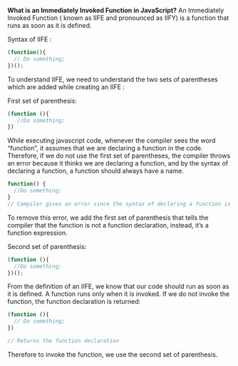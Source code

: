 
**What is an Immediately Invoked Function in JavaScript?**
An Immediately Invoked Function ( known as IIFE and pronounced as IIFY) is a function that runs as soon as it is defined.

Syntax of IIFE :
```js
(function(){ 
  // Do something;
})();
```
To understand IIFE, we need to understand the two sets of parentheses which are added while creating an IIFE :

First set of parenthesis:
```js
(function (){
   //Do something;
})
```
While executing javascript code, whenever the compiler sees the word “function”, it assumes that we are declaring a function in the code. Therefore, if we do not use the first set of parentheses, the compiler throws an error because it thinks we are declaring a function, and by the syntax of declaring a function, a function should always have a name.
```js
function() {
  //Do something;
}
// Compiler gives an error since the syntax of declaring a function is wrong in the code above.
```
To remove this error, we add the first set of parenthesis that tells the compiler that the function is not a function declaration, instead, it’s a function expression.

Second set of parenthesis:
```js
(function (){
  //Do something;
})();
```

From the definition of an IIFE, we know that our code should run as soon as it is defined. A function runs only when it is invoked. If we do not invoke the function, the function declaration is returned:
```js
(function (){
  // Do something;
})

// Returns the function declaration
```
Therefore to invoke the function, we use the second set of parenthesis.